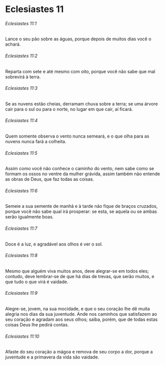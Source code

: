 # Eclesiastes 11

###### Eclesiastes 11:1

Lance o seu pão sobre as águas, porque depois de muitos dias você o achará.

###### Eclesiastes 11:2

Reparta com sete e até mesmo com oito, porque você não sabe que mal sobrevirá à terra.

###### Eclesiastes 11:3

Se as nuvens estão cheias, derramam chuva sobre a terra; se uma árvore cair para o sul ou para o norte, no lugar em que cair, aí ficará.

###### Eclesiastes 11:4

Quem somente observa o vento nunca semeará, e o que olha para as nuvens nunca fará a colheita.

###### Eclesiastes 11:5

Assim como você não conhece o caminho do vento, nem sabe como se formam os ossos no ventre da mulher grávida, assim também não entende as obras de Deus, que faz todas as coisas.

###### Eclesiastes 11:6

Semeie a sua semente de manhã e à tarde não fique de braços cruzados, porque você não sabe qual irá prosperar: se esta, se aquela ou se ambas serão igualmente boas.

###### Eclesiastes 11:7

Doce é a luz, e agradável aos olhos é ver o sol.

###### Eclesiastes 11:8

Mesmo que alguém viva muitos anos, deve alegrar-se em todos eles; contudo, deve lembrar-se de que há dias de trevas, que serão muitos, e que tudo o que virá é vaidade.

###### Eclesiastes 11:9

Alegre-se, jovem, na sua mocidade, e que o seu coração lhe dê muita alegria nos dias da sua juventude. Ande nos caminhos que satisfazem ao seu coração e agradam aos seus olhos; saiba, porém, que de todas estas coisas Deus lhe pedirá contas.

###### Eclesiastes 11:10

Afaste do seu coração a mágoa e remova de seu corpo a dor, porque a juventude e a primavera da vida são vaidade.

